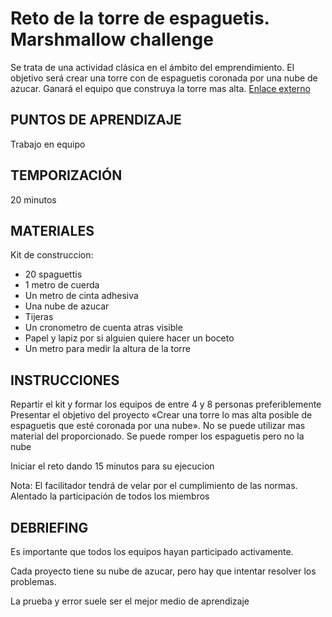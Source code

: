 <link rel="estilo" href="estilo.css">


# Reto de la torre de espaguetis. Marshmallow challenge

Se trata de una actividad clásica en el ámbito del emprendimiento. El objetivo será crear una torre con de espaguetis coronada por una nube de azucar. Ganará el equipo que construya la torre mas alta. [Enlace externo](https://www.toastmasters.org/resources/marshmallow-challenge)

## PUNTOS DE APRENDIZAJE

Trabajo en equipo

## TEMPORIZACIÓN

20 minutos

## MATERIALES

Kit de construccion:

- 20 spaguettis
- 1 metro de cuerda
- Un metro de cinta adhesiva
- Una nube de azucar
- Tijeras
- Un cronometro de cuenta atras visible
- Papel y lapiz por si alguien quiere hacer un boceto
- Un metro para medir la altura de la torre

## INSTRUCCIONES

Repartir el kit y formar los equipos de entre 4 y 8 personas preferiblemente
Presentar el objetivo del proyecto «Crear una torre lo mas alta posible de espaguetis que esté coronada por una nube». No se puede utilizar mas material del proporcionado. Se puede romper los espaguetis pero no la nube

Iniciar el reto dando 15 minutos para su ejecucion

Nota: El facilitador tendrá de velar por el cumplimiento de las normas. Alentado la participación de todos los miembros

## DEBRIEFING

Es importante que todos los equipos hayan participado activamente.

Cada proyecto tiene su nube de azucar, pero hay que intentar resolver los problemas.

La prueba y error suele ser el mejor medio de aprendizaje
